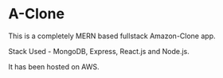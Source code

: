 # A-Clone

This is a completely MERN based fullstack Amazon-Clone app. 

Stack Used - MongoDB, Express, React.js and Node.js.

It has been hosted on AWS.

